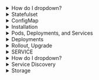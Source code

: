 <details>
<summary>How do I dropdown?</summary>
<br>
This is how you dropdown.
</details>

<details>
<summary>Statefulset</summary>
<br>

  <img width="725" alt="image" src="https://user-images.githubusercontent.com/75510135/167285045-aecffd38-23d7-4248-bda5-0f0a2d627210.png">

  <img width="606" alt="image" src="https://user-images.githubusercontent.com/75510135/167285061-f6cbba71-4c70-4a45-ae15-f707d64ebfcf.png">

  <img width="832" alt="image" src="https://user-images.githubusercontent.com/75510135/167285072-c697e349-cdc8-4c14-b5dc-70d080f3682b.png">

  <img width="718" alt="image" src="https://user-images.githubusercontent.com/75510135/167285084-45cad4a6-ac4f-47df-801a-18fe40c5f9f2.png">

  <img width="389" alt="image" src="https://user-images.githubusercontent.com/75510135/167285093-6d99159e-25ed-443b-87ae-b78916f3bca1.png">

  <img width="734" alt="image" src="https://user-images.githubusercontent.com/75510135/167285097-64bc0700-bf4e-403c-824e-26f2dd4f06f9.png">

  <img width="654" alt="image" src="https://user-images.githubusercontent.com/75510135/167285101-740e05d2-a463-4604-a5d3-fee851ef6804.png">

  <img width="615" alt="image" src="https://user-images.githubusercontent.com/75510135/167285108-9fd7831d-166c-4d30-8720-6b3c7cce51d7.png">

  
</details>

<details>
<summary>ConfigMap</summary>
<br>
  
  <img width="869" alt="image" src="https://user-images.githubusercontent.com/75510135/167281357-c523ed32-87b9-4a8f-b7d5-48851b28e6a7.png">

  <img width="664" alt="image" src="https://user-images.githubusercontent.com/75510135/167281365-111b57e7-4d0e-4d9d-91cf-a09b6999d02b.png">

  <img width="529" alt="image" src="https://user-images.githubusercontent.com/75510135/167281378-9a82b391-2e6f-46e5-a689-a4ca8aba739d.png">

  <img width="725" alt="image" src="https://user-images.githubusercontent.com/75510135/167281383-04044757-4284-4faa-a50f-ebaa85c32cad.png">

  <img width="612" alt="image" src="https://user-images.githubusercontent.com/75510135/167281391-dd77ca09-aa11-4f1d-9ee2-f95c471ed21a.png">

  <img width="873" alt="image" src="https://user-images.githubusercontent.com/75510135/167281401-1d392912-99cb-4534-b277-48a8942df229.png">
  <img width="813" alt="image" src="https://user-images.githubusercontent.com/75510135/167281408-bdcf885b-645a-4575-adbe-90acbfae1c25.png">

</details>

<details>
<summary>Installation</summary>
<br>

<img width="888" alt="image" src="https://user-images.githubusercontent.com/75510135/167237944-334d22ca-b34e-4b79-a7b1-0c280deae00f.png">

<img width="841" alt="image" src="https://user-images.githubusercontent.com/75510135/167237963-158ba3fd-07da-4da0-a13d-2e050d242a84.png">

<img width="836" alt="image" src="https://user-images.githubusercontent.com/75510135/167237985-1d054fa2-43c4-433d-9c10-9deeae946816.png">

<img width="870" alt="image" src="https://user-images.githubusercontent.com/75510135/167238001-2911bdc4-e7e0-4b26-9c18-582eb35288e4.png">

<img width="812" alt="image" src="https://user-images.githubusercontent.com/75510135/167238020-93f92d18-50b8-4539-b39a-cf44b1542476.png">

<img width="876" alt="image" src="https://user-images.githubusercontent.com/75510135/167238036-62dea725-7652-4629-af8e-15e9c43f36f4.png">

<img width="862" alt="image" src="https://user-images.githubusercontent.com/75510135/167238057-c436f079-98bf-4950-bb62-7d4adaed2f19.png">

</details>

<details>
<summary>Pods, Deployments, and Services</summary>
<br>

  <img width="722" alt="image" src="https://user-images.githubusercontent.com/75510135/167238113-0e59b205-947d-40d7-a45b-f241fbab143e.png">

  <img width="686" alt="image" src="https://user-images.githubusercontent.com/75510135/167238126-ec2e83be-4d13-43ed-9173-f7e21881d25c.png">

  <img width="571" alt="image" src="https://user-images.githubusercontent.com/75510135/167238137-9c2b4657-46c9-44bf-9f49-4881b7d265fd.png">

  <img width="603" alt="image" src="https://user-images.githubusercontent.com/75510135/167238144-8968cd9a-8f26-4d59-bc0d-ad3c848b6fda.png">

  <img width="626" alt="image" src="https://user-images.githubusercontent.com/75510135/167238169-37dadc09-e94a-4daf-99b2-5cc2460ce88a.png">

  <img width="548" alt="image" src="https://user-images.githubusercontent.com/75510135/167238183-4c92bd8b-28ae-4acb-8f3b-5c43f4a2eb74.png">

  <img width="849" alt="image" src="https://user-images.githubusercontent.com/75510135/167238209-39df3c56-fc01-41ff-ab23-0ed3a9fa12c3.png">

  <img width="612" alt="image" src="https://user-images.githubusercontent.com/75510135/167239685-1103c695-9bb5-489c-b71f-587ebc17e175.png">

  <img width="600" alt="image" src="https://user-images.githubusercontent.com/75510135/167239692-29eb1e8d-7134-4c9b-98e6-2148cb0c6648.png">

  <img width="688" alt="image" src="https://user-images.githubusercontent.com/75510135/167239701-8cff10a9-f720-43a0-a17a-dec9dd3d26dc.png">

  <img width="630" alt="image" src="https://user-images.githubusercontent.com/75510135/167239711-0598ec72-7470-4bc8-9fbb-35884e65fc65.png">

  <img width="623" alt="image" src="https://user-images.githubusercontent.com/75510135/167239721-97a56157-4de4-4106-a020-3efb841b155a.png">

  <img width="752" alt="image" src="https://user-images.githubusercontent.com/75510135/167239731-b313dd9a-022c-43c7-8514-e4fdc970290a.png">

  <img width="478" alt="image" src="https://user-images.githubusercontent.com/75510135/167239743-19772002-a3dc-4c46-931b-29a0d9dd29b3.png">

  <img width="596" alt="image" src="https://user-images.githubusercontent.com/75510135/167239755-6f1a8aa5-3d7f-4aa1-8aed-519ef70e64cc.png">

  <img width="874" alt="image" src="https://user-images.githubusercontent.com/75510135/167239764-66c642c5-57e5-46fc-a468-1c9db2b6ea9a.png">

  
</details>


<details>
<summary>Deployments</summary>
<br>

  <img width="681" alt="image" src="https://user-images.githubusercontent.com/75510135/167240898-45c69c52-3db7-45ae-9aed-4f6c771f4029.png">

  <img width="627" alt="image" src="https://user-images.githubusercontent.com/75510135/167240907-830600a2-84e6-4fc8-b7d4-b3812478da41.png">

  <img width="654" alt="image" src="https://user-images.githubusercontent.com/75510135/167240919-473dbd88-b3d9-40a1-8ec9-8afc3ff02aca.png">

  <img width="669" alt="image" src="https://user-images.githubusercontent.com/75510135/167240926-52be69b6-a621-4cc2-b840-1c72cbea5bf6.png">

  <img width="673" alt="image" src="https://user-images.githubusercontent.com/75510135/167240946-063f0a91-27a3-48fb-85a6-7f66204d2008.png">

  
</details>

<details>
<summary>Rollout, Upgrade</summary>
<br>

  <img width="786" alt="image" src="https://user-images.githubusercontent.com/75510135/167242559-90fc26cc-f606-40c0-93e8-473aca34554d.png">

  <img width="727" alt="image" src="https://user-images.githubusercontent.com/75510135/167242571-a20fcb00-c5eb-49ee-be8a-9fa851840ac6.png">

  <img width="668" alt="image" src="https://user-images.githubusercontent.com/75510135/167242582-7ad60d0a-44ce-4ce9-8a7f-f2dd1b72edcf.png">

  <img width="794" alt="image" src="https://user-images.githubusercontent.com/75510135/167242604-47538242-b4f5-47d5-8862-9187c9050e14.png">

  
</details>


<details>
<summary>SERVICE</summary>
<br>
This is how you dropdown.
</details>

<details>
<summary>How do I dropdown?</summary>
<br>

   <img width="649" alt="image" src="https://user-images.githubusercontent.com/75510135/167246601-4e64b602-b471-4b2d-8595-6e2b031895c1.png">

  <img width="741" alt="image" src="https://user-images.githubusercontent.com/75510135/167246614-89561a54-29a0-4cdb-b41d-b810cd58422f.png">

  <img width="658" alt="image" src="https://user-images.githubusercontent.com/75510135/167246658-50190eaf-45bf-43ec-9bac-b473c7de88f3.png">

  <img width="555" alt="image" src="https://user-images.githubusercontent.com/75510135/167246693-5a139912-b7ca-4664-8f2c-3304c7c34934.png">

  <img width="555" alt="image" src="https://user-images.githubusercontent.com/75510135/167246710-4d3507d0-7254-450b-87e4-ffb1a27ffe99.png">

  <img width="543" alt="image" src="https://user-images.githubusercontent.com/75510135/167246726-3a0beb85-c3c3-4d0e-aff4-afd86dfada51.png">

  <img width="862" alt="image" src="https://user-images.githubusercontent.com/75510135/167248246-464f0c7a-e063-493c-b3fa-b1c82153beb6.png">

  <img width="646" alt="image" src="https://user-images.githubusercontent.com/75510135/167248269-8f4cc11b-b4f6-420a-95a1-f6dc746b6de8.png">

  <img width="710" alt="image" src="https://user-images.githubusercontent.com/75510135/167248300-7218227c-e8dc-4e15-b456-2d5980b40263.png">
  
  <img width="624" alt="image" src="https://user-images.githubusercontent.com/75510135/167248316-9ef642ba-05a3-49f7-8a23-48f3f056adae.png">

  
  
</details>

<details>
<summary>Service Discovery</summary>
<br>

  <img width="629" alt="image" src="https://user-images.githubusercontent.com/75510135/167259840-e797b035-06ba-4b3a-b825-ce5452bbc775.png">

  <img width="800" alt="image" src="https://user-images.githubusercontent.com/75510135/167259846-d20dc03c-c5cd-411b-bcb6-beb305da5ae0.png">

  <img width="684" alt="image" src="https://user-images.githubusercontent.com/75510135/167259856-968706b5-b9b2-4cf8-8362-71675f0b99f1.png">

  <img width="859" alt="image" src="https://user-images.githubusercontent.com/75510135/167259878-4d1214be-0ba5-4ce8-b0ac-491a2b9c75c3.png">

  <img width="840" alt="image" src="https://user-images.githubusercontent.com/75510135/167259885-68dd3bcb-dff1-4df3-8514-2eaf23eff594.png">

  <img width="618" alt="image" src="https://user-images.githubusercontent.com/75510135/167259908-a10dfa29-9e42-4f89-8884-2ed5a668cada.png">

</details>

<details>
<summary>Storage</summary>
<br>

  <img width="708" alt="image" src="https://user-images.githubusercontent.com/75510135/167277805-d24211bd-204a-4504-ae37-9a0f8fba523d.png">

  <img width="593" alt="image" src="https://user-images.githubusercontent.com/75510135/167277822-f3134669-9f3b-4204-846e-30d4ca98fab7.png">

  <img width="552" alt="image" src="https://user-images.githubusercontent.com/75510135/167277835-61c265d8-69d9-482c-87aa-6014cf9432ce.png">

  <img width="715" alt="image" src="https://user-images.githubusercontent.com/75510135/167277856-a929f2d7-eb41-4355-8050-da1e31406a2c.png">

  <img width="598" alt="image" src="https://user-images.githubusercontent.com/75510135/167277866-3c5f5d7c-2577-44f3-9e02-384f2afaf5c9.png">

  <img width="757" alt="image" src="https://user-images.githubusercontent.com/75510135/167277892-4d83592b-21fa-49eb-9c27-901f46c550a2.png">

</details>


